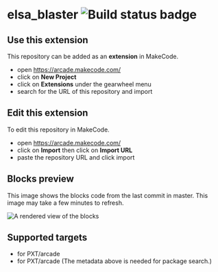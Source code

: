 # elsa_blaster ![Build status badge](https://github.com/natpeach/elsa_blaster/workflows/MakeCode/badge.svg)



## Use this extension

This repository can be added as an **extension** in MakeCode.

* open https://arcade.makecode.com/
* click on **New Project**
* click on **Extensions** under the gearwheel menu
* search for the URL of this repository and import

## Edit this extension

To edit this repository in MakeCode.

* open https://arcade.makecode.com/
* click on **Import** then click on **Import URL**
* paste the repository URL and click import

## Blocks preview

This image shows the blocks code from the last commit in master.
This image may take a few minutes to refresh.

![A rendered view of the blocks](https://github.com/natpeach/elsa_blaster/raw/master/.makecode/blocks.png)

## Supported targets

* for PXT/arcade
* for PXT/arcade
(The metadata above is needed for package search.)

